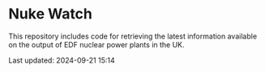 # Nuke Watch

This repository includes code for retrieving the latest information available on the output of EDF nuclear power plants in the UK.

Last updated: 2024-09-21 15:14